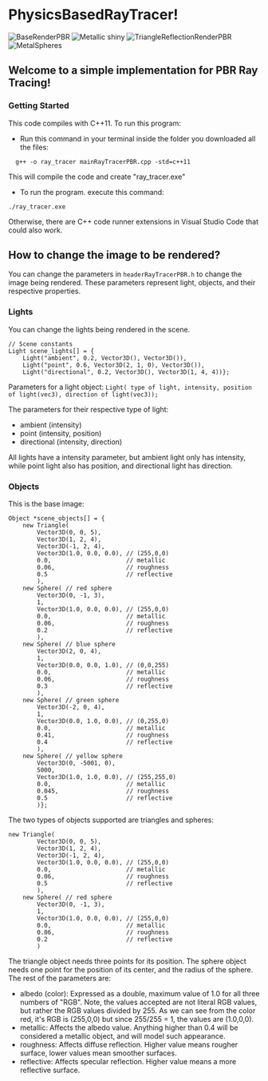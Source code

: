 # PhysicsBasedRayTracer!

![BaseRenderPBR](https://github.com/user-attachments/assets/1b45bb78-1798-4129-a5d0-dd9fd6266da3)
![Metallic shiny](https://github.com/user-attachments/assets/f39632ae-bced-4b9b-9250-67c0e21c4f86)
![TriangleReflectionRenderPBR](https://github.com/user-attachments/assets/f3f770db-aeae-4c00-b704-f34f8c86f173)
![MetalSpheres](https://github.com/user-attachments/assets/8d93da4e-6089-48d3-8f49-0485eff46a10)

## Welcome to a simple implementation for PBR Ray Tracing!

### Getting Started
This code compiles with C++11. To run this program:

- Run this command in your terminal inside the folder you downloaded all the files:
```
  g++ -o ray_tracer mainRayTracerPBR.cpp -std=c++11
```
This will compile the code and create "ray_tracer.exe"

- To run the program. execute this command:
```
./ray_tracer.exe
```

Otherwise, there are C++ code runner extensions in Visual Studio Code that could also work.

## How to change the image to be rendered?

You can change the parameters in ```headerRayTracerPBR.h``` to change the image being rendered. These parameters represent light, objects, and their respective properties.

### Lights

You can change the lights being rendered in the scene.
```
// Scene constants
Light scene_lights[] = {
    Light("ambient", 0.2, Vector3D(), Vector3D()), 
    Light("point", 0.6, Vector3D(2, 1, 0), Vector3D()),
    Light("directional", 0.2, Vector3D(), Vector3D(1, 4, 4))};
```
Parameters for a light object:
```Light( type of light, intensity, position of light(vec3), direction of light(vec3));```

The parameters for their respective type of light:
- ambient (intensity)
- point (intensity, position)
- directional (intensity, direction)

All lights have a intensity parameter, but ambient light only has intensity, while point light also has position, and directional light has direction. 


### Objects

This is the base image:
```
Object *scene_objects[] = {
    new Triangle(
        Vector3D(0, 0, 5),
        Vector3D(1, 2, 4),
        Vector3D(-1, 2, 4),
        Vector3D(1.0, 0.0, 0.0), // (255,0,0)
        0.0,                     // metallic
        0.06,                    // roughness
        0.5                      // reflective
        ),
    new Sphere( // red sphere
        Vector3D(0, -1, 3),
        1,
        Vector3D(1.0, 0.0, 0.0), // (255,0,0)
        0.0,                     // metallic
        0.06,                    // roughness
        0.2                      // reflective
        ),
    new Sphere( // blue sphere
        Vector3D(2, 0, 4),
        1,
        Vector3D(0.0, 0.0, 1.0), // (0,0,255)
        0.0,                     // metallic
        0.06,                    // roughness
        0.3                      // reflective
        ),
    new Sphere( // green sphere
        Vector3D(-2, 0, 4),
        1,
        Vector3D(0.0, 1.0, 0.0), // (0,255,0)
        0.0,                     // metallic
        0.41,                    // roughness
        0.4                      // reflective
        ),
    new Sphere( // yellow sphere
        Vector3D(0, -5001, 0),
        5000,
        Vector3D(1.0, 1.0, 0.0), // (255,255,0)
        0.0,                     // metallic
        0.045,                   // roughness
        0.5                      // reflective
        )};
```
The two types of objects supported are triangles and spheres:
```
new Triangle(
        Vector3D(0, 0, 5),
        Vector3D(1, 2, 4),
        Vector3D(-1, 2, 4),
        Vector3D(1.0, 0.0, 0.0), // (255,0,0)
        0.0,                     // metallic
        0.06,                    // roughness
        0.5                      // reflective
        ),
    new Sphere( // red sphere
        Vector3D(0, -1, 3),
        1,
        Vector3D(1.0, 0.0, 0.0), // (255,0,0)
        0.0,                     // metallic
        0.06,                    // roughness
        0.2                      // reflective
        )
```
The triangle object needs three points for its position. The sphere object needs one point for the position of its center, and the radius of the sphere. The rest of the parameters are:
- albedo (color): Expressed as a double, maximum value of 1.0 for all three numbers of "RGB". Note, the values accepted are not literal RGB values, but rather the RGB values divided by 255. As we can see from the color red, it's RGB is (255,0,0) but since 255/255 = 1, the values are (1.0,0,0).
- metallic: Affects the albedo value. Anything higher than 0.4 will be considered a metallic object, and will model such appearance.
- roughness: Affects diffuse reflection. Higher value means rougher surface, lower values mean smoother surfaces.
- reflective: Affects specular reflection. Higher value means a more reflective surface.


